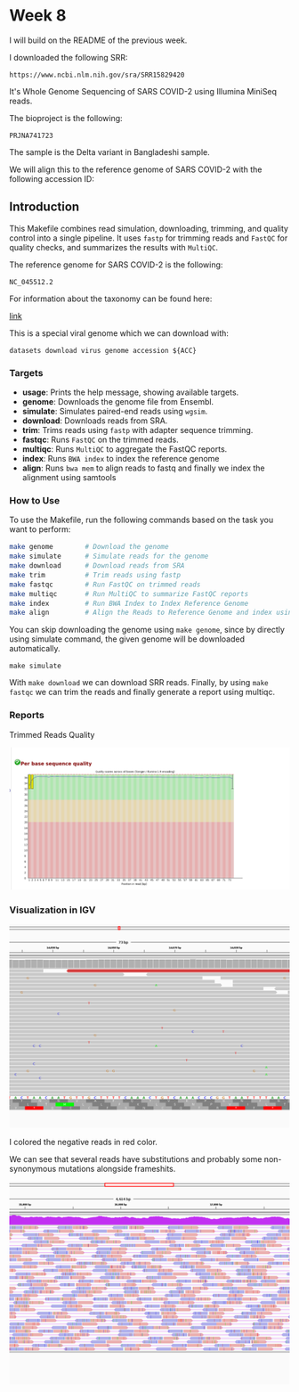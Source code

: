 # Week 8

I will build on the README of the previous week.

I downloaded the following SRR:

```
https://www.ncbi.nlm.nih.gov/sra/SRR15829420
```

It's Whole Genome Sequencing of SARS COVID-2 using Illumina MiniSeq reads.

The bioproject is the following:
```
PRJNA741723
```

The sample is the Delta variant in Bangladeshi sample.

We will align this to the reference genome of SARS COVID-2 with the following accession ID:

## Introduction

This Makefile combines read simulation, downloading, trimming, and quality control into a single pipeline. It uses `fastp` for trimming reads and `FastQC` for quality checks, and summarizes the results with `MultiQC`.

The reference genome for SARS COVID-2 is the following:

```
NC_045512.2
```

For information about the taxonomy can be found here:

[link](https://www.ncbi.nlm.nih.gov/Taxonomy/Browser/wwwtax.cgi?id=2697049)

This is a special viral genome which we can download with:

```
datasets download virus genome accession ${ACC}
```

### Targets

- **usage**: Prints the help message, showing available targets.
- **genome**: Downloads the genome file from Ensembl.
- **simulate**: Simulates paired-end reads using `wgsim`.
- **download**: Downloads reads from SRA.
- **trim**: Trims reads using `fastp` with adapter sequence trimming.
- **fastqc**: Runs `FastQC` on the trimmed reads.
- **multiqc**: Runs `MultiQC` to aggregate the FastQC reports.
- **index**: Runs `BWA index` to index the reference genome
- **align**: Runs `bwa mem` to align reads to fastq and finally we index the alignment using samtools

### How to Use

To use the Makefile, run the following commands based on the task you want to perform:

```bash
make genome        # Download the genome
make simulate      # Simulate reads for the genome
make download      # Download reads from SRA
make trim          # Trim reads using fastp
make fastqc        # Run FastQC on trimmed reads
make multiqc       # Run MultiQC to summarize FastQC reports
make index         # Run BWA Index to Index Reference Genome
make align         # Align the Reads to Reference Genome and index using samtools
```

You can skip downloading the genome using `make genome`, since by directly using simulate command, the given genome will be downloaded automatically. 

```
make simulate
```

With `make download` we can download SRR reads. Finally, by using `make fastqc` we can trim the reads and finally generate a report using multiqc.


### Reports

Trimmed Reads Quality

![report2](reports/reads_quality.png)


### Visualization in IGV

![igv](IGV_screenshot.png)

I colored the negative reads in red color.

We can see that several reads have substitutions and probably some non-synonymous mutations alongside frameshits.

![igv2](IGV_Strands.png)
